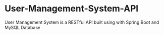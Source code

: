 # User-Management-System-API
User Management System is a RESTful API built using with Spring Boot and MySQL Database
